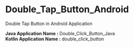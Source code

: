# Double_Tap_Button_Android
Double Tap Button in Android Application 

<strong>Java Application Name :</strong> Double_Click_Button_Java<br>
<strong>Kotlin Application Name :</strong> double_click_button
